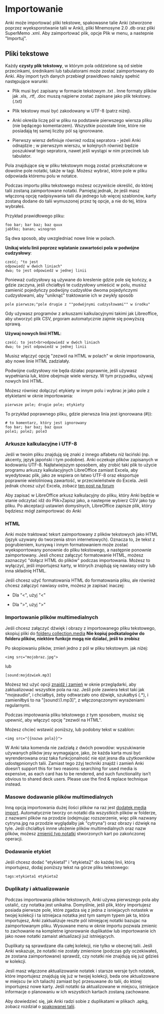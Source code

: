 # Importowanie

Anki może importować pliki tekstowe, spakowasne talie Anki (stworzone poprzez wyeksporotwanie talii w Anki), pliki Mnemosyne 2.0 .db oraz pliki SuperMemo .xml. Aby zaimportować plik, opcje Plik w menu, a nastepnie "Importuj".

## Pliki tekstowe

Każdy **czysty plik tekstowy**, w którym pola oddzielone są od siebie przecinkami, średnikami lub tabulatorami może zostać zaimportowany do Anki. Aby import tych danych przebiegł prawidłowo należy spełnić następujące warunki:

-   Plik musi być zapisany w formacie tekstowym .txt . Inne formaty plików jak .xls, .rtf, .doc muszą najpierw zostać zapisane jako plik tekstowy. (.txt)

-   Plik tekstowy musi być zakodowany w UTF-8 (patrz niżej).

-   Anki określa liczę pól w pliku na podstawie pierwszego wiersza pliku (nie będącego komentarzem). Wszystkie pozostałe linie, które nie posiadają tej samej liczby pól są ignorowane.

-   Pierwszy wiersz definiuje również rodzaj sepratora - jeżeli Anki odnajdzie ; w pierwszym wierszu, w kolejnych również będzie poszukiwał tego sepratora, nawet jeśli wystąpi w nim przecinek lub tabulator.

Pola znajdujące się w pliku tekstowym mogą zostać przekształcone w dowolne pole notatki, także w tagi. Możesz wybrać, które pole w pliku odpowiada któremu polu w notatce.

Podczas importu pliku tekstowego możesz oczywiście określić, do której talii zostaną zaimportowane notatki. Pamiętaj jednak, że jeśli masz włączoną opcję nadpisywania talii dla jednego lub więcej szablonów, karty zostaną dodane do talii wymuszonej przez tę opcje, a nie do tej, która wybrałeś.

Przykład prawidłowego pliku:

    foo bar; bar baz; baz quux
    jabłko; banan; winogron

Są dwa sposob, aby uwzgledniać nowe linie w polach.

**Unikaj wielu linii poprzez wplatanie zawartości pola w podwójne cudzysłowy**:

    cześć; "to jest
    odpowiedź w dwóch liniach"
    dwa; to jest odpowiedź w jednej linii

Ponieważ cudzysłowy są używane do kreslenie gdzie pole się kończy, a gdzie zaczyna, jeśli chciałbyś te cudzysłowy umieścić w polu, musisz zamienić pojedyńczy podwójny cudzysłów dwoma pojedyńczymi cudzysłowami, aby "uniknąć" traktowanie ich w zwykły sposób

    pole pierwsze;"pole drugie z ""podwójnymi cudzysłowami"" w środku"

Gdy używasz programów z arkuszami kalkulacyjnymi takimi jak Libreoffice, aby utworzyć plik CSV, prgoram automatycznie zajmie się powyższą sprawą.

**Używaj nowych linii HTML**:

    cześć; to jest<br>odpowiedź w dwóch liniach
    dwa; to jest odpowiedź w jednej linii

Musisz włączyć opcję "zezwól na HTML w polach" w oknie importowania, aby nowe linie HTML zadziałały.

Podwójne cudzysłowy nie będa działac poprawnie, jeśli używasz wypełniania luk, które obejmuje wiele wierszy. W tym przypadku, używaj nowych linii HTML. 

Możesz równiez dołączyć etykiety w innym polu i wybrac je jako pole z etykietami w oknie importowania:

    pierwsze pole; drugie pole; etykiety

To przykład poprawnego pliku, gdzie pierwsza linia jest ignorowana (\#)):

    # to komentarz, który jest ignorowany
    foo bar; bar baz; baz quux
    pole1; pole2; pole3

### Arkusze kalkulacyjne i UTF-8

Jeśli w twoim pliku znajdują się znaki z innego alfabetu niż łaciński (np. akcenty, język japoński i tym podobne). Anki oczekuje plików zapisanych w kodowaniu UTF-8. Najłatwiejszym sposobem, aby zrobić taki plik to użycie programu arkuszy kalkulacyjnych LibreOffice zamiast Excela, aby wyedytowac plik, jako ze wspiera on łatwo UTF-8 oraz eksportuje poprawnie wieloliniową zawartość, w przeciwieństwie do Excela. Jeśli jednak chcesz użyć Excela, zobacz [ten post na forum](https://docs.google.com/document/d/12YE_FS6A9ANLTESJNtPP116ti4nNmCBghyoJBRtno_k/edit?usp=sharing)
 
Aby zapisać w LibreOffice arkusz kalkulacyjny do pliku, który Anki będzie w stanie odczytać idź do Plik&gt;Zapisz jako, a nastepnie wybierz CSV jako typ pliku. Po akceptacji ustawień domyslnych, LibreOffice zapisze plik, który będziesz mógł zaimportować do Anki

### HTML

Anki może traktować teksrt zaimportowany z plików tekstowych jako HTML (język uzywany do tworzenia stron internetowych). Oznacza to, że tekst z pogrubieniem, kursywą i innym formatowaniem może zostać wyeksporrtowany ponownie do pliku tekstowego, a następnie ponownie zaimportowany. Jesli chcesz załączyć formatowanie HTML, możesz zaznaczyć "dołącz HTML do plików" podczas importowania. Możesz to wyłączyć, jeśli importujesz karty, w których znajdują się nawiasy ostry lub inna składnię HTML.

Jeśli chcesz użyć formatowania HTML do formatowania pliku, ale również chcesz załączyć nawiasy ostre, możesz je zapisać inaczej:

-   Dla "&lt;", użyj "&lt;"

-   Dla "&gt;", użyj "&gt;"

### Importowanie plików multimedialnych

Jeśli chcesz załączyć dźwięk i obrazy z importowanego pliku tekstowego, skopiuj pliki do [folderu collection.media](files.md) **Nie kopiuj podkatalogów do folderu plików, niektóre funkcje mogą nie działać, jeśli to zrobisz**

Po skopiowaniu plików, zmień jedno z pól w pliku tekstowym. jak niżej:

    <img src="mojobraz.jpg">

lub

    [sound:mojdzwiek.mp3]

Możesz też użyć opcji [znajdź i zamień](browsing.md) w oknie przeglądarki, aby zaktualizować wszystkie pola na raz. Jeśli pole zawiera tekst taki jak "mojeaudio", i chciałbyś, żeby odtwarzało ono dźwięk, szukałbyś (.\*), i zamieniłbyś to na "\[sound:\\1.mp3\]", z włączonączonymi wyrażeniami regularnymi. 

Podczas impotowania pliku tekstowego z tym sposobem, musisz się upewnić, aby włączyć opcję "zezwól na HTML".

Możesz chcieć wstawić poniższy, lub podobny  tekst w szablon:

    <img src="{{nazwa pola}}">

W Anki taka komenda nie zadziałą z dwóch powodów: wyszukiwanie używanych plików jesy wymagające, jako, że każda karta musi być wyrenderowana oraz taka funkcjonalność nie ejst jesna dla użytkowników udostępnionych talii. Zamiast tego żżyj techniki znajdź i zamień Anki doesn’t support this for two reasons: searching for used media is
expensive, as each card has to be rendered, and such functionality isn’t
obvious to shared deck users. Please use the find & replace technique
instead.

### Masowe dodawanie plików multimedialnych

Inną opcją importowania dużej ilości plików na raz jest [dodatek media import](https://ankiweb.net/shared/info/1531997860). Automatycznie tworzy on notatki dla wszystkich plików w folderze, z nazwami plików na przodzie (odejmując rozszerzenie, więc plik nazwany cytryna.jpg na przodzie wyglądalby jak "cytryna") oraz obrazy i dźwięk na tyle. Jeśli chciałbyś innne ułożenie plików multimedialnych oraz nazw plików, możesz [zmienić typ notatki](browsing.md) stworzonych kart po zakończonej operacji.

### Dodawanie etykiet

Jeśli chcesz dodać "etykieta1" i "etykieta2" do każdej linii, którą importujesz, dodaj poniższy tekst na górze pliku tekstowego:

    tags:etykieta1 etykieta2

### Duplikaty i aktualizowanie

Podczas importowania plików tekstowych, Anki używa pierwszego pola aby ustalić, czy notatka jest unikalna. Domyślnie, jeśli plik, który importujesz posiada pierwsze pole, które zgadza się z jedna z isniejacych notastek w twojej kolekcji i ta istniejaca notatka jest tym samym typem jak ta, która importujesz, Anki zaktualizuje reszte pól istniejącej notatki  bazujac na zaimportowanym pliku. Wysuwane menu w oknie importu pozwala zmienic to zachowanie na kompletne ignorowanie duplikatów lub importowanie ich jako nowe notatki zamaist aktualizacji już istniejących.

Duplikaty są sprawdzane dla całej kolekcji, nie tylko w obecnej talii. Jeśli Anki wskazuje, że notatki nie zostały zmienione (podczas gdy oczekiwałeś, ze zostana zaimportowane) sprawdź, czy notatki nie znajdują się już gdzieś w kolekcji.

Jesli masz włączone aktualizowanie notatek i starsze wersje tych notatek, które importujesz znajdują się już w twojej kolekcji, beda one aktualizowane w miejscu (w ich taliach) zamiast być przesuwane do talii, do której importujesz nowe karty. Jeśli notatki śa aktualizowane w miejscu, istniejace informacje o planowaniu w ich wszystkich kartach zostaną zachowane.

Aby dowiedzieć się, jak Anki radzi sobie z duplikatami w plikach .apkg, zobacz rozdział o [spakowanej talii](exporting.md).
